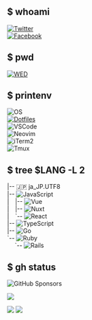 ## $ whoami

[![Twitter](https://img.shields.io/badge/SNS-Twitter-1DA1F2?style=flat-square&logo=twitter&logoColor=white)](https://twitter.com/708yasuda)  
[![Facebook](https://img.shields.io/badge/SNS-Facebook-1877F2?style=flat-square&logo=facebook&logoColor=white)](https://www.facebook.com/naoya.yasuda.50)

## $ pwd

[![WED](https://img.shields.io/badge/Company-WED-D2D2C6?style=flat-square&logo=pinboard&logoColor=white)](https://github.com/wedinc)

## $ printenv

![OS](https://img.shields.io/badge/OS-macOS-informational?style=flat-square&logo=apple&logoColor=white)  
[![Dotfiles](https://img.shields.io/badge/Setup-Dotfiles-informational?style=flat-square&logo=files&logoColor=white)](https://github.com/br3ndonland/dotfiles)  
![VSCode](https://img.shields.io/badge/Editor-VSCode-007ACC?style=flat-square&logo=visual-studio-code&logoColor=white)  
![Neovim](https://img.shields.io/badge/Editor-Neovim-57A143?style=flat-square&logo=neovim&logoColor=white)  
![iTerm2](https://img.shields.io/badge/Terminal-iTerm2-000000?style=flat-square&logo=iterm2&logoColor=white)  
![Tmux](https://img.shields.io/badge/Terminal-Tmux-1BB91F?style=flat-square&logo=tmux&logoColor=white)  

## $ tree $LANG -L 2
|-- 🇯🇵 ja_JP.UTF8  
|-- ![JavaScript](https://img.shields.io/badge/JavaScript-F7DF1E?style=flat-square&logo=javascript&logoColor=white)  
|&emsp;|-- ![Vue](https://img.shields.io/badge/Vue-4FC08D?style=flat-square&logo=vue.js&logoColor=white)  
|&emsp;|-- ![Nuxt](https://img.shields.io/badge/Nuxt-00DC82?style=flat-square&logo=nuxt.js&logoColor=white)  
|&emsp;\`-- ![React](https://img.shields.io/badge/React-61DAFB?style=flat-square&logo=react&logoColor=white)  
|-- ![TypeScript](https://img.shields.io/badge/TypeScript-3178C6?style=flat-square&logo=typescript&logoColor=white)  
|-- ![Go](https://img.shields.io/badge/Go-00ADD8?style=flat-square&logo=go&logoColor=white)  
\`-- ![Ruby](https://img.shields.io/badge/Ruby-CC342D?style=flat-square&logo=ruby&logoColor=white)  
&nbsp;&emsp;\`-- ![Rails](https://img.shields.io/badge/Rails-CC0000?style=flat-square&logo=ruby-on-rails&logoColor=white)  

## $ gh status

![GitHub Sponsors](https://img.shields.io/badge/GitHub%20Sponsors-Nuxt-EA4AAA?style=flat-square&logo=github-sponsors&logoColor=white)

<!-- <img src="https://github-readme-stats.vercel.app/api?username=yasudanaoya&count_private=true&theme=vue-dark&hide_title=true&show_icons=true" alt="github stats for yasudanaoya">
 -->
[![](https://raw.githubusercontent.com/yasudanaoya/yasudanaoya/master/profile-summary-card-output/monokai/0-profile-details.svg)](https://github.com/vn7n24fzkq/github-profile-summary-cards)
<!-- [![](https://raw.githubusercontent.com/yasudanaoya/yasudanaoya/master/profile-summary-card-output/monokai/1-repos-per-language.svg)](https://github.com/vn7n24fzkq/github-profile-summary-cards) -->
[![](https://raw.githubusercontent.com/yasudanaoya/yasudanaoya/master/profile-summary-card-output/monokai/2-most-commit-language.svg)](https://github.com/vn7n24fzkq/github-profile-summary-cards)
[![](https://raw.githubusercontent.com/yasudanaoya/yasudanaoya/master/profile-summary-card-output/monokai/4-productive-time.svg)](https://github.com/vn7n24fzkq/github-profile-summary-cards)
<!-- [![](https://raw.githubusercontent.com/yasudanaoya/yasudanaoya/master/profile-summary-card-output/monokai/3-stats.svg)](https://github.com/vn7n24fzkq/github-profile-summary-cards) -->
